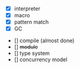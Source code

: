 - [X] interpreter
- [X] macro
- [X] pattern match
- [X] GC
- [] compile (almost done)
- [] ~~module~~
- [] type system
- [] concurrency model
